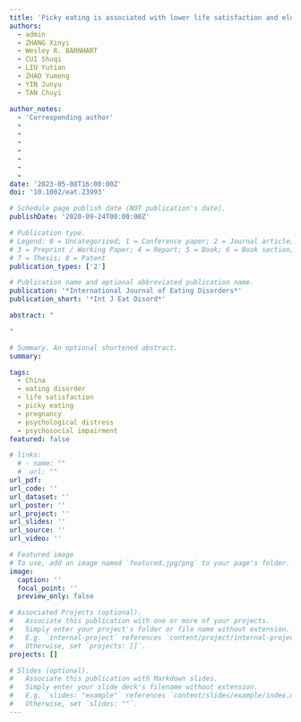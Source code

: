 ```yaml
---
title: 'Picky eating is associated with lower life satisfaction and elevated psychological distress, and psychosocial impairment in Chinese pregnant women'
authors:
  - admin
  - ZHANG Xinyi
  - Wesley R. BARNHART
  - CUI Shuqi
  - LIU Yutian
  - ZHAO Yumeng
  - YIN Junyu
  - TAN Chuyi

author_notes:
  - 'Corresponding author'
  - 
  - 
  - 
  -
  - 
  - 
  - 
date: '2023-05-08T16:00:00Z'
doi: '10.1002/eat.23993'

# Schedule page publish date (NOT publication's date).
publishDate: '2020-09-24T00:00:00Z'

# Publication type.
# Legend: 0 = Uncategorized; 1 = Conference paper; 2 = Journal article;
# 3 = Preprint / Working Paper; 4 = Report; 5 = Book; 6 = Book section;
# 7 = Thesis; 8 = Patent
publication_types: ['2']

# Publication name and optional abbreviated publication name.
publication: '*International Journal of Eating Disorders*'
publication_short: '*Int J Eat Disord*'

abstract: "

"

# Summary. An optional shortened abstract.
summary: 

tags:
  - China
  - eating disorder
  - life satisfaction
  - picky eating
  - pregnancy
  - psychological distress
  - psychosocial impairment
featured: false

# links:
  # - name: ""
  #  url: ""
url_pdf: 
url_code: ''
url_dataset: ''
url_poster: ''
url_project: ''
url_slides: ''
url_source: ''
url_video: ''

# Featured image
# To use, add an image named `featured.jpg/png` to your page's folder.
image:
  caption: ''
  focal_point: ''
  preview_only: false

# Associated Projects (optional).
#   Associate this publication with one or more of your projects.
#   Simply enter your project's folder or file name without extension.
#   E.g. `internal-project` references `content/project/internal-project/index.md`.
#   Otherwise, set `projects: []`.
projects: []

# Slides (optional).
#   Associate this publication with Markdown slides.
#   Simply enter your slide deck's filename without extension.
#   E.g. `slides: "example"` references `content/slides/example/index.md`.
#   Otherwise, set `slides: ""`.
---
```

